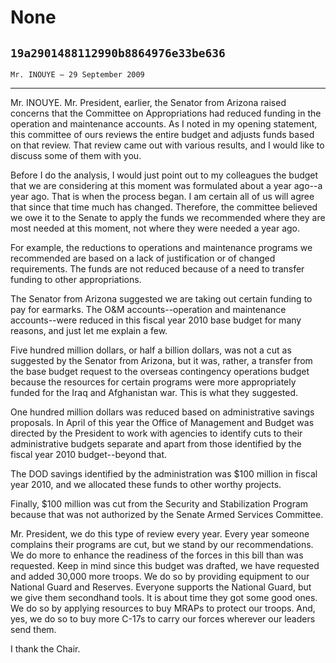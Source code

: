 # None
## `19a2901488112990b8864976e33be636`
`Mr. INOUYE — 29 September 2009`

---


Mr. INOUYE. Mr. President, earlier, the Senator from Arizona raised 
concerns that the Committee on Appropriations had reduced funding in 
the operation and maintenance accounts. As I noted in my opening 
statement, this committee of ours reviews the entire budget and adjusts 
funds based on that review. That review came out with various results, 
and I would like to discuss some of them with you.

Before I do the analysis, I would just point out to my colleagues the 
budget that we are considering at this moment was formulated about a 
year ago--a year ago. That is when the process began. I am certain all 
of us will agree that since that time much has changed. Therefore, the 
committee believed we owe it to the Senate to apply the funds we 
recommended where they are most needed at this moment, not where they 
were needed a year ago.

For example, the reductions to operations and maintenance programs we 
recommended are based on a lack of justification or of changed 
requirements. The funds are not reduced because of a need to transfer 
funding to other appropriations.

The Senator from Arizona suggested we are taking out certain funding 
to pay for earmarks. The O&M accounts--operation and maintenance 
accounts--were reduced in this fiscal year 2010 base budget for many 
reasons, and just let me explain a few.

Five hundred million dollars, or half a billion dollars, was not a 
cut as suggested by the Senator from Arizona, but it was, rather, a 
transfer from the base budget request to the overseas contingency 
operations budget because the resources for certain programs were more 
appropriately funded for the Iraq and Afghanistan war. This is what 
they suggested.

One hundred million dollars was reduced based on administrative 
savings proposals. In April of this year the Office of Management and 
Budget was directed by the President to work with agencies to identify 
cuts to their administrative budgets separate and apart from those 
identified by the fiscal year 2010 budget--beyond that.



The DOD savings identified by the administration was $100 million in 
fiscal year 2010, and we allocated these funds to other worthy 
projects.

Finally, $100 million was cut from the Security and Stabilization 
Program because that was not authorized by the Senate Armed Services 
Committee.

Mr. President, we do this type of review every year. Every year 
someone complains their programs are cut, but we stand by our 
recommendations. We do more to enhance the readiness of the forces in 
this bill than was requested. Keep in mind since this budget was 
drafted, we have requested and added 30,000 more troops. We do so by 
providing equipment to our National Guard and Reserves. Everyone 
supports the National Guard, but we give them secondhand tools. It is 
about time they got some good ones. We do so by applying resources to 
buy MRAPs to protect our troops. And, yes, we do so to buy more C-17s 
to carry our forces wherever our leaders send them.

I thank the Chair.